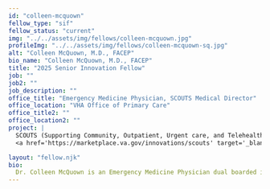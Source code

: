 ```yaml
---
id: "colleen-mcquown"
fellow_type: "sif"
fellow_status: "current"
img: "../../assets/img/fellows/colleen-mcquown.jpg"
profileImg: "../../assets/img/fellows/colleen-mcquown-sq.jpg"
alt: "Colleen McQuown, M.D., FACEP"
bio_name: "Colleen McQuown, M.D., FACEP"
title: "2025 Senior Innovation Fellow"
job: ""
job2: ""
job_description: ""
office_title: "Emergency Medicine Physician, SCOUTS Medical Director"
office_location: "VHA Office of Primary Care"
office_title2: ""
office_location2: ""
project: |
  SCOUTS (Supporting Community, Outpatient, Urgent care, and Telehealth Services)<br><br>
  <a href='https://marketplace.va.gov/innovations/scouts' target='_blank'>Learn more at Diffusion Marketplace</a>

layout: "fellow.njk"
bio:
  Dr. Colleen McQuown is an Emergency Medicine Physician dual boarded in Emergency Medicine and Emergency Medicine Services. She is a former president of the Academy of Geriatric Emergency Medicine with the Society for Academic Emergency Medicine. Dr. McQuown has served on the National VHA Geriatric Emergency Medicine and National VHA Emergency Ambulance Service programs as a senior advisor. Currently, she is the National Director of the VA SCOUTS (Supporting Community, Outpatient, Urgent care, and Telehealth Services) program, which is an Office of Rural Health Enterprise Wide Initiative and Shark Tank Promising Practice. Dr. McQuown also serves the VHA Office of Primary Care as an Intermediate Care Technician (ICT) Program Senior Advisor and the Clinical Director of the Foundational ICT Course for Emergency Medicine with VA SimLEARN. As part of Dr. McQuown's Fellowship, she will be further developing and diffusing SCOUTS as a nationwide program.
---
```

